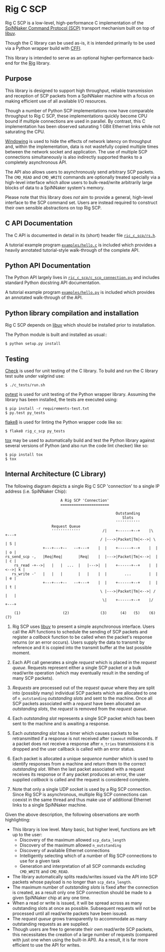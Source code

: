 Rig C SCP
=========

Rig C SCP is a low-level, high-performance C implementation of the [SpiNNaker
Command Protocol
(SCP)](https://spinnaker.cs.manchester.ac.uk/tiki-index.php?page=Application+note+5+-+SCP+Specification)
transport mechanism built on top of [libuv](http://docs.libuv.org/en/v1.x/).

Though the C library can be used as-is, it is intended primarily to be used via
a Python wrapper build with [CFFI](https://cffi.readthedocs.org/en/latest/).

This library is intended to serve as an optional higher-performance back-end
for the [Rig](github.com/project-rig/rig) library.

Purpose
-------

This library is designed to support high throughput, reliable transmission and
reception of SCP packets from a SpiNNaker machine with a focus on making
efficient use of all available I/O resources.

Though a number of Python SCP implementations now have comparable throughput to
Rig C SCP, these implementations quickly become CPU bound if multiple
connections are used in parallel. By contrast, this C implementation has been
observed saturating 1 GBit Ethernet links while not saturating the CPU.

[Windowing](http://en.wikipedia.org/wiki/TCP_tuning#Window_size) is used to
hide the effects of network latency on throughput and, within the
implementation, data is not wastefully copied multiple times between the
network socket and application. The use of multiple SCP connections
simultaneously is also indirectly supported thanks to a completely asynchronous
API.

The API also allows users to asynchronously send arbitrary SCP packets.  The
`CMD_READ` and `CMD_WRITE` commands are optionally treated specially via a
high-level interface which allow users to bulk-read/write arbitrarily large
blocks of data to a SpiNNaker system's memory.

Please note that this library does *not* aim to provide a general, high-level
interface to the SCP command set. Users are instead required to construct their
own sensible abstractions on top Rig SCP.

C API Documentation
-------------------

The C API is documented in detail in its (short) header file
[`ric_c_scp/rs.h`](ric_c_scp/rs.h).

A tutorial example program [`examples/hello.c`](examples/hello.c) is included
which provides a heavily annotated tutorial-style walk-through of the complete
API.

Python API Documentation
------------------------

The Python API largely lives in
[`ric_c_scp/c_scp_connection.py`](ric_c_scp/c_scp_connection.py) and includes
standard Python docstring API documentation.

A tutorial example program [`examples/hello.py`](examples/hello.py) is included
which provides an annotated walk-through of the API.


Python library compilation and installation
-------------------------------------------

Rig C SCP depends on [libuv](http://docs.libuv.org/en/v1.x/) which should be
installed prior to installation.

The Python module is built and installed as usual::

    $ python setup.py install


Testing
-------

[Check](http://check.sourceforge.net/) is used for unit testing of the C
library. To build and run the C library test suite under valgrind use:

    $ ./c_tests/run.sh

[pytest](http://pytest.org/) is used for unit testing of the Python wrapper
library. Assuming the library has been installed, the tests are executed using:

    $ pip install -r requirements-test.txt
    $ py.test py_tests

[flake8](https://pypi.python.org/pypi/flake8) is used for linting the Python
wrapper code like so:

    $ flake8 rig_c_scp py_tests

[tox](https://tox.readthedocs.org/) may be used to automatically build and test
the Python library against several versions of Python (and also run the code
lint checker) like so:

    $ pip install tox
    $ tox


Internal Architecture (C Library)
---------------------------------

The following diagram depicts a single Rig C SCP 'connection' to a single IP
address (i.e. SpiNNaker Chip):

	                         A Rig SCP 'Connection'
	                         ======================
	
	                                                  Outstanding
	                                                     Slots
	                                                  '''''''''''
	                     Request Queue
	                     '''''''''''''          /|    +------+--+    |\      +---+
	                                           / |--->|Packet|Tm|<-->| \     | S |
	                 +---+---+--   --+---+    |  |    +------+--+    |  |    | o |
	rs_send_scp -,   |Req|Req|       |Req|    |  |--->|Packet|Tm|<-->|  |    | c |
	    rs_read -+-->|   |   |  ...  |   |--->|  |    +------+--+    |  |<-->| k |
	   rs_write -'   |   |   |       |   |    |  |        ...        |  |    | e |
	                 +---+---+--   --+---+    |  |    +------+--+    |  |    | t |
	                                           \ |--->|Packet|Tm|<-->| /     |   |
	                                            \|    +------+--+    |/      +---+
	
	    (1)                   (2)              (3)      (4)   (5)    (6)      (7)


1. Rig SCP uses [libuv](http://docs.libuv.org/en/v1.x/) to present a simple
   asynchronous interface. Users call the API functions to schedule the sending
   of SCP packets and register a *callback* function to be called when the
   packet's response returns (or an error occurs). Users supply the data to
   transmit by reference and it is copied into the transmit buffer at the last
   possible moment.

2. Each API call generates a single *request* which is placed in the *request
   queue*. Requests represent either a single SCP packet or a bulk read/write
   operation (which may eventually result in the sending of many SCP packets).

3. *Requests* are processed out of the *request queue* where they are split into
   (possibly many) individual SCP packets which are allocated to one of
   `n_outstanding` *outstanding slots* and sent to the machine. Once all SCP
   packets associated with a *request* have been allocated an *outstanding
   slots*, the *request* is removed from the *request queue*.

4. Each *outstanding slot* represents a single SCP packet which has been sent
   to the machine and is awaiting a response.

5. Each *outstanding slot* has a timer which causes packets to be retransmitted
   if a response is not received after `timeout` milliseconds. If a packet does
   not receive a response after `n_tries` transmissions it is dropped and the
   user callback is called with an error status.

6. Each packet is allocated a unique *sequence number* which is used to identify
   responses from a machine and return them to the correct *outstanding
   slot*. When the last packet associated with a request receives its response
   or if any packet produces an error, the user supplied *callback* is called
   and the request is considered complete.

7. Note that only a single UDP socket is used by a Rig SCP connection. Since Rig
   SCP is asynchronous, multiple Rig SCP connections can coexist in the same
   thread and thus make use of additional Ethernet links to a single SpiNNaker
   machine.

Given the above description, the following observations are worth highlighting:

* This library is low level. Many basic, but higher level, functions are left up
  to the user:
  * Discovery of the maximum allowed `scp_data_length`
  * Discovery of the maximum allowed `n_outstanding`
  * Discovery of available Ethernet connections
  * Intelligently selecting which of a number of Rig SCP connections to use for a
    given task
  * Generation and interpretation of all SCP commands excluding `CMD_WRITE` and
    `CMD_READ`.
* The library automatically splits reads/writes issued via the API into SCP
  packets whose payload is no longer than `scp_data_length`.
* The maximum number of *outstanding slots* is fixed after the connection is
  created, as a result only one SCP connection should be made to a given
  SpiNNaker chip at any one time.
* When a read or write is issued, it will be spread across as many outstanding
  slots at once as possible. Subsequent requests will not be processed until all
  read/write packets have been issued.
* The *request queue* grows transparently to accommodate as many outstanding
  requests as are supplied.
* Though users are free to generate their own read/write SCP packets, this
  necessitates the creation of a large number of requests (compared with just
  one when using the built-in API). As a result, it is far more efficient to
  use the API for writes.
